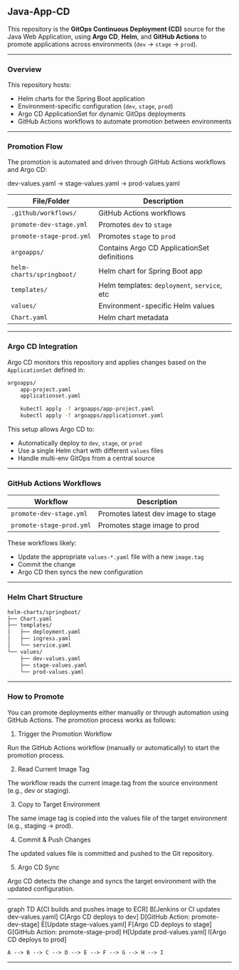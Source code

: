 ## Java-App-CD

This repository is the **GitOps Continuous Deployment (CD)** source for the Java Web Application, using **Argo CD**, **Helm**, and **GitHub Actions** to promote applications across environments (`dev` → `stage` → `prod`).

---

### Overview

This repository hosts:

- Helm charts for the Spring Boot application
- Environment-specific configuration (`dev`, `stage`, `prod`)
- Argo CD ApplicationSet for dynamic GitOps deployments
- GitHub Actions workflows to automate promotion between environments

---

### Promotion Flow

The promotion is automated and driven through GitHub Actions workflows and Argo CD:

dev-values.yaml → stage-values.yaml → prod-values.yaml


| File/Folder                     | Description                                  |
|--------------------------------|----------------------------------------------|
| `.github/workflows/`           | GitHub Actions workflows                     |
| `promote-dev-stage.yml`        | Promotes `dev` to `stage`                    |
| `promote-stage-prod.yml`       | Promotes `stage` to `prod`                   |
| `argoapps/`                    | Contains Argo CD ApplicationSet definitions  |
| `helm-charts/springboot/`      | Helm chart for Spring Boot app               |
| `templates/`                   | Helm templates: `deployment`, `service`, etc |
| `values/`                      | Environment-specific Helm values             |
| `Chart.yaml`                   | Helm chart metadata                          |

---

### Argo CD Integration

Argo CD monitors this repository and applies changes based on the `ApplicationSet` defined in:

```bash 
argoapps/
    app-project.yaml
    applicationset.yaml
```

```bash 
    kubectl apply -f argoapps/app-project.yaml 
    kubectl apply -f argoapps/applicationset.yaml
```

This setup allows Argo CD to:

- Automatically deploy to `dev`, `stage`, or `prod`
- Use a single Helm chart with different `values` files
- Handle multi-env GitOps from a central source

---

### GitHub Actions Workflows

| Workflow                     | Description                        |
|-----------------------------|------------------------------------|
| `promote-dev-stage.yml`     | Promotes latest dev image to stage |
| `promote-stage-prod.yml`    | Promotes stage image to prod       |

These workflows likely:
- Update the appropriate `values-*.yaml` file with a new `image.tag`
- Commit the change
- Argo CD then syncs the new configuration

---

### Helm Chart Structure

```bash
helm-charts/springboot/
├── Chart.yaml
├── templates/
│   ├── deployment.yaml
│   ├── ingress.yaml
│   └── service.yaml
└── values/
    ├── dev-values.yaml
    ├── stage-values.yaml
    └── prod-values.yaml
```

---
### How to Promote

You can promote deployments either manually or through automation using GitHub Actions. The promotion process works as follows:

1. Trigger the Promotion Workflow

Run the GitHub Actions workflow (manually or automatically) to start the promotion process.

2. Read Current Image Tag

The workflow reads the current image.tag from the source environment (e.g., dev or staging).

3. Copy to Target Environment

The same image tag is copied into the values file of the target environment (e.g., staging → prod).

4. Commit & Push Changes

The updated values file is committed and pushed to the Git repository.

5. Argo CD Sync

Argo CD detects the change and syncs the target environment with the updated configuration.

---

graph TD
    A[CI builds and pushes image to ECR]
    B[Jenkins or CI updates dev-values.yaml]
    C[Argo CD deploys to dev]
    D[GitHub Action: promote-dev-stage]
    E[Update stage-values.yaml]
    F[Argo CD deploys to stage]
    G[GitHub Action: promote-stage-prod]
    H[Update prod-values.yaml]
    I[Argo CD deploys to prod]

    A --> B --> C --> D --> E --> F --> G --> H --> I
---